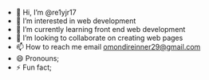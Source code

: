 - 👋 Hi, I’m @re1yjr17
- 👀 I’m interested in web development
- 🌱 I’m currently learning front end web development
- 💞️ I’m looking to collaborate on creating web pages
- 📫 How to reach me email omondireinner29@gmail.com
- 😄 Pronouns;
- ⚡ Fun fact; 

<!---
re1yjr17/re1yjr17 is a ✨ special ✨ repository because its `README.md` (this file) appears on your GitHub profile.
You can click the Preview link to take a look at your changes.
--->
